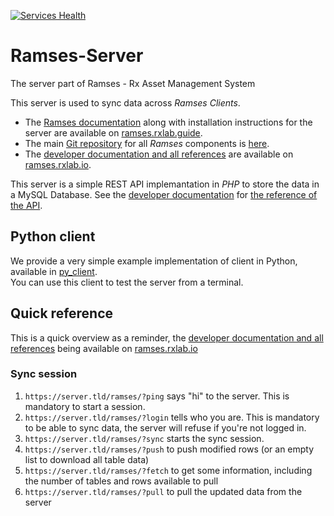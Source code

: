 [![Services Health](https://rxlab.montastic.io/badge)](https://rxlab.montastic.io)

# Ramses-Server

The server part of Ramses - Rx Asset Management System

This server is used to sync data across *Ramses Clients*.

- The [Ramses documentation](http://ramses.rxlab.guide) along with installation instructions for the server are available on [ramses.rxlab.guide](http://ramses.rxlab.guide).
- The main [Git repository](https://github.com/RxLaboratory/Ramses) for all *Ramses* components is [here](https://github.com/RxLaboratory/Ramses).
- The [developer documentation and all references](http://ramses.rxlab.io) are available on [ramses.rxlab.io](http://ramses.rxlab.io).

This server is a simple REST API implemantation in *PHP* to store the data in a MySQL Database. See the [developer documentation](http://ramses.rxlab.io) for [the reference of the API](http://ramses.rxlab.guide/dev/server-reference/).

## Python client

We provide a very simple example implementation of client in Python, available in [py_client](py_client).  
You can use this client to test the server from a terminal.

## Quick reference

This is a quick overview as a reminder, the [developer documentation and all references](http://ramses.rxlab.io) being available on [ramses.rxlab.io](http://ramses.rxlab.io)

### Sync session

1. `https://server.tld/ramses/?ping` says "hi" to the server. This is mandatory to start a session.
1. `https://server.tld/ramses/?login` tells who you are. This is mandatory to be able to sync data, the server will refuse if you're not logged in.
3. `https://server.tld/ramses/?sync` starts the sync session.
4. `https://server.tld/ramses/?push` to push modified rows (or an empty list to download all table data)
5. `https://server.tld/ramses/?fetch` to get some information, including the number of tables and rows available to pull
6. `https://server.tld/ramses/?pull` to pull the updated data from the server
